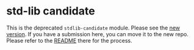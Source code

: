 # std-lib candidate

This is the deprecated `stdlib-candidate` module. Please see the [new version](https://github.com/nushell/nu_scripts/tree/main/stdlib-candidate). If you have a submission here, you can move it to the new repo. Please refer to the [README](https://github.com/nushell/nu_scripts/blob/main/stdlib-candidate/README.md) there for the process.
